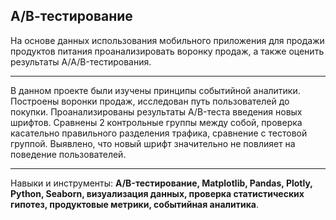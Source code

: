 ## А/В-тестирование
На основе данных использования мобильного приложения для продажи продуктов питания проанализировать воронку продаж, а также оценить результаты A/A/B-тестирования.
___
В данном проекте были изучены принципы событийной аналитики. Построены
воронки продаж, исследован путь пользователей до покупки. Проанализированы
результаты A/B-теста введения новых шрифтов. Сравнены 2 контрольные группы между
собой, проверка касательно правильного разделения трафика, сравнение с тестовой группой.
Выявлено, что новый шрифт значительно не повлияет на поведение пользователей.
___
Навыки и инструменты: **A/B-тестирование, Matplotlib, Pandas, Plotly, Python, Seaborn, 
визуализация данных, проверка статистических гипотез, продуктовые метрики, событийная аналитика**.
